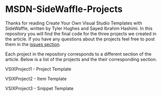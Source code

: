 # MSDN-SideWaffle-Projects

Thanks for reading Create Your Own Visual Studio Templates with SideWaffle, written by Tyler Hughes and Sayed Ibrahim Hashimi. In this repository you will find the final code for the three projects we created in the article. If you have any questions about the projects feel free to post them in the [issues section](https://github.com/RandomlyKnighted/MSDN-SideWaffle-Projects/issues).


Each project in the repository corresponds to a different section of the article. Below is a list of the projects and the their corresponding section.

VSIXProject1 - Project Template

VSIXProject2 - Item Template

VSIXProject3 - Snippet Template
